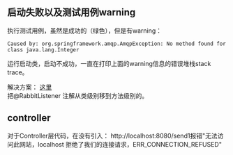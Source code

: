 ##  启动失败以及测试用例warning
执行测试用例，虽然是成功的（绿色），但是有warning：
```
Caused by: org.springframework.amqp.AmqpException: No method found for class java.lang.Integer
```
运行启动类，启动不成功，一直在打印上面的warning信息的错误堆栈stack trace。

解决方案：
[这里](http://ask.csdn.net/questions/374757)  
把@RabbitListener 注解从类级别移到方法级别的。

## controller
对于Controller层代码，在没有引入：
http://localhost:8080/send1报错"无法访问此网站，localhost 拒绝了我们的连接请求，ERR_CONNECTION_REFUSED"